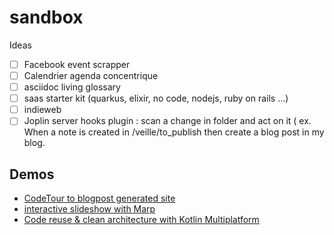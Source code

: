 # sandbox

Ideas

- [ ] Facebook event scrapper
- [ ] Calendrier agenda concentrique
- [ ] asciidoc living glossary
- [ ] saas starter kit (quarkus, elixir, no code, nodejs, ruby on rails ...)
- [ ] indieweb
- [ ] Joplin server hooks plugin : scan a change in folder and act on it ( ex. When a note is created in /veille/to_publish then create a blog post in my blog.

## Demos

- [CodeTour to blogpost generated site](generators_and_CLIs/codeTour-2-markdown_mvp_ok/dist/posts/tours/mobilizon-frontend.tour)
- [interactive slideshow with Marp](side_projects_in_progress/agiletour-2021-tu-ne-le-sais-pas-encore-mais-tu-l-as-deja-documente)
- [Code reuse & clean architecture with Kotlin Multiplatform](_showcases/kotlin-multiplatform-domain-lib/README.md)